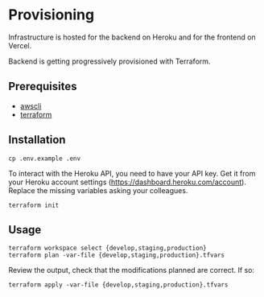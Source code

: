 # Provisioning

Infrastructure is hosted for the backend on Heroku and for the frontend on Vercel.

Backend is getting progressively provisioned with Terraform.

## Prerequisites

- [awscli](https://aws.amazon.com/fr/cli/)
- [terraform](https://developer.hashicorp.com/terraform/downloads)

## Installation

```
cp .env.example .env
```

To interact with the Heroku API, you need to have your API key. Get it from your Heroku account settings (https://dashboard.heroku.com/account).
Replace the missing variables asking your colleagues.

```
terraform init
```

## Usage

```
terraform workspace select {develop,staging,production}
terraform plan -var-file {develop,staging,production}.tfvars
```

Review the output, check that the modifications planned are correct. If so:

```
terraform apply -var-file {develop,staging,production}.tfvars
```

